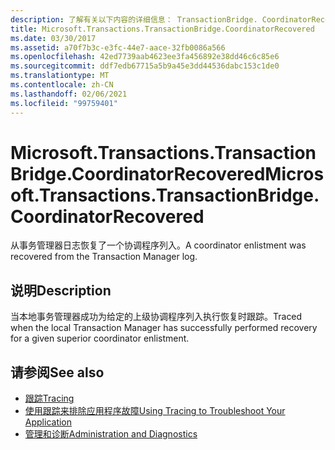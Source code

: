 ```yaml
---
description: 了解有关以下内容的详细信息： TransactionBridge. CoordinatorRecovered
title: Microsoft.Transactions.TransactionBridge.CoordinatorRecovered
ms.date: 03/30/2017
ms.assetid: a70f7b3c-e3fc-44e7-aace-32fb0086a566
ms.openlocfilehash: 42ed7739aab4623ee3fa456892e38dd46c6c85e6
ms.sourcegitcommit: ddf7edb67715a5b9a45e3dd44536dabc153c1de0
ms.translationtype: MT
ms.contentlocale: zh-CN
ms.lasthandoff: 02/06/2021
ms.locfileid: "99759401"
---
```

# <a name="microsofttransactionstransactionbridgecoordinatorrecovered"></a><span data-ttu-id="395f2-103">Microsoft.Transactions.TransactionBridge.CoordinatorRecovered</span><span class="sxs-lookup"><span data-stu-id="395f2-103">Microsoft.Transactions.TransactionBridge.CoordinatorRecovered</span></span>

<span data-ttu-id="395f2-104">从事务管理器日志恢复了一个协调程序列入。</span><span class="sxs-lookup"><span data-stu-id="395f2-104">A coordinator enlistment was recovered from the Transaction Manager log.</span></span>  
  
## <a name="description"></a><span data-ttu-id="395f2-105">说明</span><span class="sxs-lookup"><span data-stu-id="395f2-105">Description</span></span>  

 <span data-ttu-id="395f2-106">当本地事务管理器成功为给定的上级协调程序列入执行恢复时跟踪。</span><span class="sxs-lookup"><span data-stu-id="395f2-106">Traced when the local Transaction Manager has successfully performed recovery for a given superior coordinator enlistment.</span></span>  
  
## <a name="see-also"></a><span data-ttu-id="395f2-107">请参阅</span><span class="sxs-lookup"><span data-stu-id="395f2-107">See also</span></span>

- [<span data-ttu-id="395f2-108">跟踪</span><span class="sxs-lookup"><span data-stu-id="395f2-108">Tracing</span></span>](index.md)
- [<span data-ttu-id="395f2-109">使用跟踪来排除应用程序故障</span><span class="sxs-lookup"><span data-stu-id="395f2-109">Using Tracing to Troubleshoot Your Application</span></span>](using-tracing-to-troubleshoot-your-application.md)
- [<span data-ttu-id="395f2-110">管理和诊断</span><span class="sxs-lookup"><span data-stu-id="395f2-110">Administration and Diagnostics</span></span>](../index.md)
